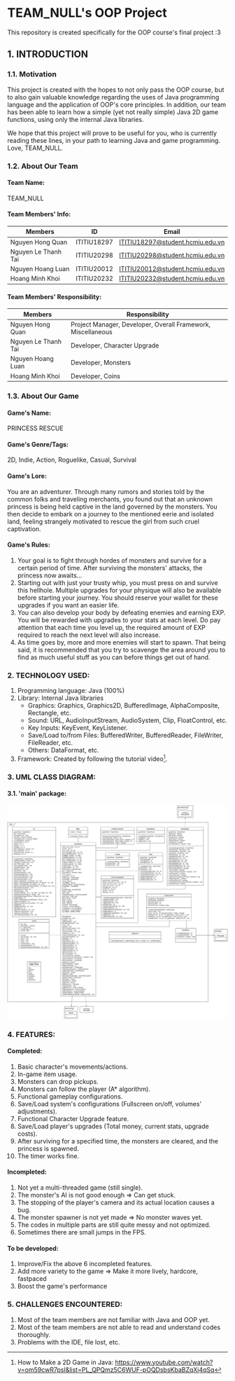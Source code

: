 # TEAM_NULL's OOP Project

This repository is created specifically for the OOP course's final project :3

## 1. INTRODUCTION

### 1.1. Motivation

This project is created with the hopes to not only pass the OOP course, but to also gain valuable knowledge regarding the uses of Java programming language and the application of OOP's core principles. In addition, our team has been able to learn how a simple (yet not really simple) Java 2D game functions, using only the internal Java libraries.

We hope that this project will prove to be useful for you, who is currently reading these lines, in your path to learning Java and game programming. Love, TEAM_NULL.

### 1.2. About Our Team

#### Team Name:

TEAM_NULL

#### Team Members' Info:

| Members             |     ID      | Email                            |
| ------------------- | :---------: | -------------------------------- |
| Nguyen Hong Quan    | ITITIU18297 | ITITIU18297@student.hcmiu.edu.vn |
| Nguyen Le Thanh Tai | ITITIU20298 | ITITIU20298@student.hcmiu.edu.vn |
| Nguyen Hoang Luan   | ITITIU20012 | ITITIU20012@student.hcmiu.edu.vn |
| Hoang Minh Khoi     | ITITIU20232 | ITITIU20232@student.hcmiu.edu.vn |

#### Team Members' Responsibility:

| Members             | Responsibility                                               |
| ------------------- | ------------------------------------------------------------ |
| Nguyen Hong Quan    | Project Manager, Developer, Overall Framework, Miscellaneous |
| Nguyen Le Thanh Tai | Developer, Character Upgrade                                 |
| Nguyen Hoang Luan   | Developer, Monsters                                          |
| Hoang Minh Khoi     | Developer, Coins                                             |

### 1.3. About Our Game

#### Game's Name:

PRINCESS RESCUE

#### Game's Genre/Tags:

2D, Indie, Action, Roguelike, Casual, Survival

#### Game's Lore:

You are an adventurer. Through many rumors and stories told by the common folks and traveling merchants, you found out that an unknown princess is being held captive in the land governed by the monsters. You then decide to embark on a journey to the mentioned eerie and isolated land, feeling strangely motivated to rescue the girl from such cruel captivation.

#### Game's Rules:

1. Your goal is to fight through hordes of monsters and survive for a certain period of time. After surviving the monsters' attacks, the princess now awaits...
2. Starting out with just your trusty whip, you must press on and survive this hellhole. Multiple upgrades for your physique will also be available before starting your journey. You should reserve your wallet for these upgrades if you want an easier life.
3. You can also develop your body by defeating enemies and earning EXP. You will be rewarded with upgrades to your stats at each level. Do pay attention that each time you level up, the required amount of EXP required to reach the next level will also increase.
4. As time goes by, more and more enemies will start to spawn. That being said, it is recommended that you try to scavenge the area around you to find as much useful stuff as you can before things get out of hand.

### 2. TECHNOLOGY USED:

1. Programming language: Java (100%)
2. Library: Internal Java libraries
   - Graphics: Graphics, Graphics2D, BufferedImage, AlphaComposite, Rectangle, etc.
   - Sound: URL, AudioInputStream, AudioSystem, Clip, FloatControl, etc.
   - Key Inputs: KeyEvent, KeyListener.
   - Save/Load to/from Files: BufferedWriter, BufferedReader, FileWriter, FileReader, etc.
   - Others: DataFormat, etc.
3. Framework: Created by following the tutorial video[^link].
   [^link]: How to Make a 2D Game in Java: https://www.youtube.com/watch?v=om59cwR7psI&list=PL_QPQmz5C6WUF-pOQDsbsKbaBZqXj4qSq

### 3. UML CLASS DIAGRAM:

#### 3.1. 'main' package:

![alt text](diagrams/ClassDiagram-main.png)

### 4. FEATURES:

#### Completed:

1. Basic character's movements/actions.
2. In-game item usage.
3. Monsters can drop pickups.
4. Monsters can follow the player (A\* algorithm).
5. Functional gameplay configurations.
6. Save/Load system's configurations (Fullscreen on/off, volumes' adjustments).
7. Functional Character Upgrade feature.
8. Save/Load player's upgrades (Total money, current stats, upgrade costs).
9. After surviving for a specified time, the monsters are cleared, and the princess is spawned.
10. The timer works fine.

#### Incompleted:

1. Not yet a multi-threaded game (still single).
2. The monster's AI is not good enough => Can get stuck.
3. The stopping of the player's camera and its actual location causes a bug.
4. The monster spawner is not yet made => No monster waves yet.
5. The codes in multiple parts are still quite messy and not optimized.
6. Sometimes there are small jumps in the FPS.

#### To be developed:

1. Improve/Fix the above 6 incompleted features.
2. Add more variety to the game => Make it more lively, hardcore, fastpaced
3. Boost the game's performance

### 5. CHALLENGES ENCOUNTERED:

1. Most of the team members are not familiar with Java and OOP yet.
2. Most of the team members are not able to read and understand codes thoroughly.
3. Problems with the IDE, file lost, etc.
